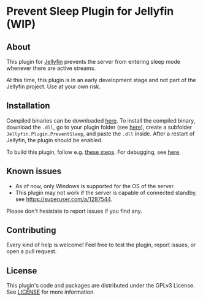 # Prevent Sleep Plugin for Jellyfin (WIP)

## About

This plugin for [Jellyfin](https://jellyfin.org/) prevents the server from entering sleep mode whenever there are active streams.

At this time, this plugin is in an early development stage and not part of the Jellyfin project. Use at your own risk.

## Installation

Compiled binaries can be downloaded [here](https://github.com/jonschz/jellyfin-plugin-preventsleep/releases). To install the compiled binary, download the `.dll`, go to your plugin folder (see [here](https://jellyfin.org/docs/general/server/plugins/)), create a subfolder `Jellyfin.Plugin.PreventSleep`, and paste the `.dll` inside. After a restart of Jellyfin, the plugin should be enabled.

To build this plugin, follow e.g. [these steps](https://github.com/jellyfin/jellyfin-plugin-trakt/blob/master/README.md#Build). For debugging, see [here](https://github.com/jellyfin/jellyfin-plugin-template/blob/master/README.md).

## Known issues
- As of now, only Windows is supported for the OS of the server.
- This plugin may not work if the server is capable of connected standby, see https://superuser.com/a/1287544.

Please don't hesistate to report issues if you find any.

## Contributing
Every kind of help is welcome! Feel free to test the plugin, report issues, or open a pull request.

## License

This plugin's code and packages are distributed under the GPLv3 License. See [LICENSE](./LICENSE) for more information.
